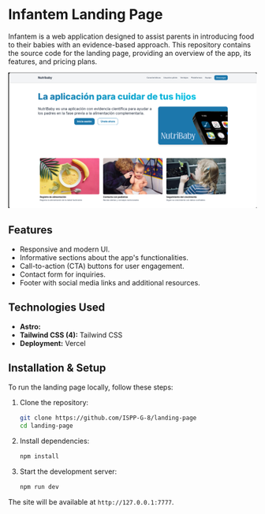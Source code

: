 # Infantem Landing Page

Infantem is a web application designed to assist parents in introducing food to their babies with an evidence-based approach. This repository contains the source code for the landing page, providing an overview of the app, its features, and pricing plans.

![App Screenshot](./public/app-screenshot.png)

## Features
- Responsive and modern UI.
- Informative sections about the app's functionalities.
- Call-to-action (CTA) buttons for user engagement.
- Contact form for inquiries.
- Footer with social media links and additional resources.

## Technologies Used
- **Astro:** 
- **Tailwind CSS (4):** Tailwind CSS
- **Deployment:** Vercel 

## Installation & Setup
To run the landing page locally, follow these steps:

1. Clone the repository:
   ```sh
   git clone https://github.com/ISPP-G-8/landing-page 
   cd landing-page 
   ```

2. Install dependencies:
   ```sh
   npm install
   ```

3. Start the development server:
   ```sh
   npm run dev
   ```

The site will be available at `http://127.0.0.1:7777`.


